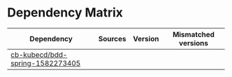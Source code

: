 # Dependency Matrix

Dependency | Sources | Version | Mismatched versions
---------- | ------- | ------- | -------------------
[cb-kubecd/bdd-spring-1582273405](https://github.com/cb-kubecd/bdd-spring-1582273405.git) |  | []() | 

